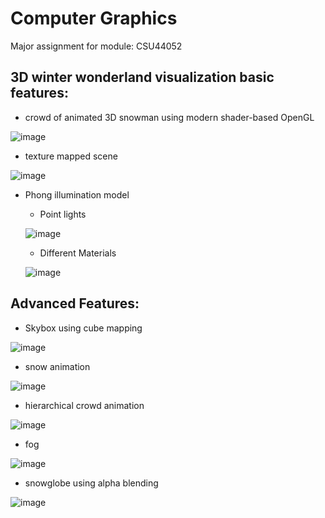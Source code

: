 # Computer Graphics
Major assignment for module: CSU44052

## 3D winter wonderland visualization basic features:
- crowd of animated 3D snowman using modern shader-based OpenGL

![image](https://user-images.githubusercontent.com/78806345/233720525-5e24169f-6f86-4ab5-80d7-b46daf40257d.png)
- texture mapped scene

![image](https://user-images.githubusercontent.com/78806345/233720586-268c0b6b-3a34-4e2a-b2ac-da9a3a33e109.png)
- Phong illumination model
  - Point lights
  
  ![image](https://user-images.githubusercontent.com/78806345/233720316-ad342ce5-d892-4e15-9c08-93dd849feb53.png)
  - Different Materials
  
  ![image](https://user-images.githubusercontent.com/78806345/233720432-6fe02a31-26d8-4643-b99f-88d1845210ac.png)

## Advanced Features: 
  - Skybox using cube mapping
  
  ![image](https://user-images.githubusercontent.com/78806345/233720141-4a35ce21-4bdd-4c74-bbf6-52c618f878e7.png)
  - snow animation
  
  ![image](https://user-images.githubusercontent.com/78806345/233719569-286ea86a-07be-4289-af70-d461151ee703.png)
  - hierarchical crowd animation
  
  ![image](https://user-images.githubusercontent.com/78806345/233719870-6b64bcdc-8820-4b54-955e-6570a4d01535.png)
  - fog
  
  ![image](https://user-images.githubusercontent.com/78806345/233720018-ea3f0d55-f1ac-43fc-8c50-1230a9cfb9a7.png)
  - snowglobe using alpha blending
  
  ![image](https://user-images.githubusercontent.com/78806345/233719802-ff47c9bd-4d79-4633-80e4-1b37e0f165f4.png)
